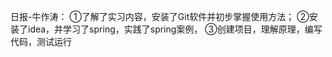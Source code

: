 日报-牛作涛：
        ①了解了实习内容，安装了Git软件并初步掌握使用方法；
        ②安装了idea，并学习了spring，实践了spring案例，
        ③创建项目，理解原理，编写代码，测试运行